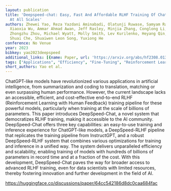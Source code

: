 ```yaml
---
layout: publication
title: 'Deepspeed-chat: Easy, Fast And Affordable RLHF Training Of Chatgpt-like Models
  At All Scales'
authors: Zhewei Yao, Reza Yazdani Aminabadi, Olatunji Ruwase, Samyam Rajbhandari,
  Xiaoxia Wu, Ammar Ahmad Awan, Jeff Rasley, Minjia Zhang, Conglong Li, Connor Holmes,
  Zhongzhu Zhou, Michael Wyatt, Molly Smith, Lev Kurilenko, Heyang Qin, Masahiro Tanaka,
  Shuai Che, Shuaiwen Leon Song, Yuxiong He
conference: No Venue
year: 2023
bibkey: yao2023deepspeed
additional_links: [{name: Paper, url: 'https://arxiv.org/abs/hf2308.01320'}]
tags: ["Applications", "Efficiency", "Fine-Tuning", "Reinforcement Learning", "Training Techniques"]
short_authors: Yao et al.
---
```

ChatGPT-like models have revolutionized various applications in artificial intelligence, from summarization and coding to translation, matching or even surpassing human performance. However, the current landscape lacks an accessible, efficient, and cost-effective end-to-end RLHF (Reinforcement Learning with Human Feedback) training pipeline for these powerful models, particularly when training at the scale of billions of parameters. This paper introduces DeepSpeed-Chat, a novel system that democratizes RLHF training, making it accessible to the AI community. DeepSpeed-Chat offers three key capabilities: an easy-to-use training and inference experience for ChatGPT-like models, a DeepSpeed-RLHF pipeline that replicates the training pipeline from InstructGPT, and a robust DeepSpeed-RLHF system that combines various optimizations for training and inference in a unified way. The system delivers unparalleled efficiency and scalability, enabling training of models with hundreds of billions of parameters in record time and at a fraction of the cost. With this development, DeepSpeed-Chat paves the way for broader access to advanced RLHF training, even for data scientists with limited resources, thereby fostering innovation and further development in the field of AI.

https://huggingface.co/discussions/paper/64cc542186d8dc0caa684fac